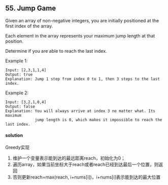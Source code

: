 ## 55. Jump Game

Given an array of non-negative integers, you are initially positioned at the first index of the array.

Each element in the array represents your maximum jump length at that position.

Determine if you are able to reach the last index.

Example 1:
```
Input: [2,3,1,1,4]
Output: true
Explanation: Jump 1 step from index 0 to 1, then 3 steps to the last index.
```
Example 2:
```
Input: [3,2,1,0,4]
Output: false
Explanation: You will always arrive at index 3 no matter what. Its maximum
             jump length is 0, which makes it impossible to reach the last index.
```

#### solution
Greedy实现
1. 维护一个变量表示能到达的最远距离reach，初始化为0；
2. 遍历array，如果当前坐标大于reach或者reach已经到达最后一个位置，则返回
3. 否则更新reach=max(reach, i+nums[i])，i+nums[i]表示能到达的最大位置